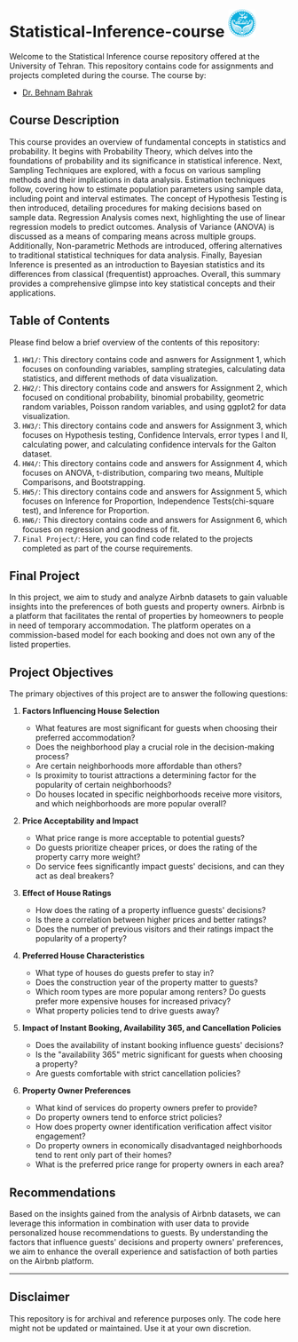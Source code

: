 # Statistical-Inference-course <img src="University_of_Tehran_logo.svg.png" alt="Machine Learning" width="50">


Welcome to the Statistical Inference course repository offered at the University of Tehran. This repository contains code for assignments and projects completed during the course. The course by:

- [Dr. Behnam Bahrak](https://scholar.google.com/citations?user=1IdcoLMAAAAJ&hl=en)

## Course Description


This course provides an overview of fundamental concepts in statistics and probability. It begins with Probability Theory, which delves into the foundations of probability and its significance in statistical inference. Next, Sampling Techniques are explored, with a focus on various sampling methods and their implications in data analysis. Estimation techniques follow, covering how to estimate population parameters using sample data, including point and interval estimates. The concept of Hypothesis Testing is then introduced, detailing procedures for making decisions based on sample data. Regression Analysis comes next, highlighting the use of linear regression models to predict outcomes. Analysis of Variance (ANOVA) is discussed as a means of comparing means across multiple groups. Additionally, Non-parametric Methods are introduced, offering alternatives to traditional statistical techniques for data analysis. Finally, Bayesian Inference is presented as an introduction to Bayesian statistics and its differences from classical (frequentist) approaches. Overall, this summary provides a comprehensive glimpse into key statistical concepts and their applications.

## Table of Contents

Please find below a brief overview of the contents of this repository:
1. `HW1/`: This directory contains code and asnwers for Assignment 1, which focuses on confounding variables, sampling strategies, calculating data statistics, and different methods of data visualization.
2. `HW2/`: This directory contains code and answers for Assignment 2, which focused on conditional probability, binomial probability, geometric random variables, Poisson random variables, and using ggplot2 for data visualization.
3. `HW3/`: This directory contains code and answers for Assignment 3, which focuses on Hypothesis testing, Confidence Intervals, error types I and II, calculating power, and calculating confidence intervals for the Galton dataset.
4. `HW4/`: This directory contains code and answers for Assignment 4, which focuses on ANOVA, t-distribution, comparing two means, Multiple Comparisons, and Bootstrapping.
5. `HW5/`: This directory contains code and answers for Assignment 5, which focuses on  Inference for Proportion, Independence Tests(chi-square test), and Inference for Proportion.
6. `HW6/`: This directory contains code and answers for Assignment 6, which focuses on regression and goodness of fit.
7. `Final Project/`: Here, you can find code related to the projects completed as part of the course requirements.

## Final Project
In this project, we aim to study and analyze Airbnb datasets to gain valuable insights into the preferences of both guests and property owners. Airbnb is a platform that facilitates the rental of properties by homeowners to people in need of temporary accommodation. The platform operates on a commission-based model for each booking and does not own any of the listed properties.

## Project Objectives

The primary objectives of this project are to answer the following questions:

1. **Factors Influencing House Selection**
   - What features are most significant for guests when choosing their preferred accommodation?
   - Does the neighborhood play a crucial role in the decision-making process?
   - Are certain neighborhoods more affordable than others?
   - Is proximity to tourist attractions a determining factor for the popularity of certain neighborhoods?
   - Do houses located in specific neighborhoods receive more visitors, and which neighborhoods are more popular overall?

2. **Price Acceptability and Impact**
   - What price range is more acceptable to potential guests?
   - Do guests prioritize cheaper prices, or does the rating of the property carry more weight?
   - Do service fees significantly impact guests' decisions, and can they act as deal breakers?

3. **Effect of House Ratings**
   - How does the rating of a property influence guests' decisions?
   - Is there a correlation between higher prices and better ratings?
   - Does the number of previous visitors and their ratings impact the popularity of a property?

4. **Preferred House Characteristics**
   - What type of houses do guests prefer to stay in?
   - Does the construction year of the property matter to guests?
   - Which room types are more popular among renters? Do guests prefer more expensive houses for increased privacy?
   - What property policies tend to drive guests away?

5. **Impact of Instant Booking, Availability 365, and Cancellation Policies**
   - Does the availability of instant booking influence guests' decisions?
   - Is the "availability 365" metric significant for guests when choosing a property?
   - Are guests comfortable with strict cancellation policies?

6. **Property Owner Preferences**
   - What kind of services do property owners prefer to provide?
   - Do property owners tend to enforce strict policies?
   - How does property owner identification verification affect visitor engagement?
   - Do property owners in economically disadvantaged neighborhoods tend to rent only part of their homes?
   - What is the preferred price range for property owners in each area?

## Recommendations

Based on the insights gained from the analysis of Airbnb datasets, we can leverage this information in combination with user data to provide personalized house recommendations to guests. By understanding the factors that influence guests' decisions and property owners' preferences, we aim to enhance the overall experience and satisfaction of both parties on the Airbnb platform.

---

## Disclaimer

This repository is for archival and reference purposes only. The code here might not be updated or maintained. Use it at your own discretion.
